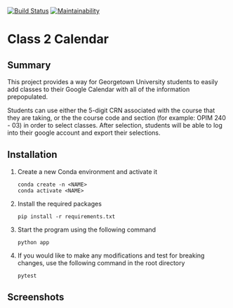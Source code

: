 [![Build Status](https://travis-ci.com/oakypokey/class2calendar.svg?branch=master)](https://travis-ci.com/oakypokey/class2calendar) [![Maintainability](https://api.codeclimate.com/v1/badges/e729cf9104fc94b462cc/maintainability)](https://codeclimate.com/github/oakypokey/class2calendar/maintainability)
# Class 2 Calendar




## Summary
This project provides a way for Georgetown University students to easily add classes to their Google Calendar with all of the information prepopulated.

Students can use either the 5-digit CRN associated with the course that they are taking, or the the course code and section (for example: OPIM 240 - 03) in order to select classes. After selection, students will be able to log into their google account and export their selections.

## Installation
1. Create a new Conda environment  and activate it
    ```
    conda create -n <NAME>
    conda activate <NAME>
    ```
2. Install the required packages
    ```
    pip install -r requirements.txt
    ```
3. Start the program using the following command
    ```    
    python app
    ```
4. If you would like to make any modifications and test for breaking changes, use the following command in the root directory
    ```
    pytest
    ```

## Screenshots

